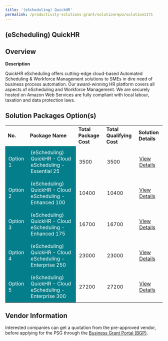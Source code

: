 ```yaml
---
title: '(eScheduling) QuickHR'
permalink: /productivity-solutions-grant/solutionrepo/solution1171
---
```


## (eScheduling) QuickHR

## Overview

**Description**

QuickHR eScheduling offers cutting-edge cloud-based Automated Scheduling & Workforce Management solutions to SMEs in dire need of business process automation. Our award-winning HR platform covers all aspects of eScheduling and Workforce Management. We are securely hosted on Amazon Web Services are fully compliant with local labour, taxation and data protection laws.

## Solution Packages Option(s)

<table>
<tr>
<td><b>No.</b></td>
<td><b>Package Name</b></td>
<td><b>Total Package Cost</b></td>
<td><b>Total Qualifying Cost</b></td>
<td><b>Solution Details</b></td>
</tr>
<tr>
<td style='padding: 10px; background-color: #037E8A; color: #FFFFFF;'>Option 1</td>
<td style='padding: 10px; background-color: #037E8A; color: #FFFFFF;'>(eScheduling) QuickHR - Cloud eScheduling - Essential 25</td>
<td style='padding: 10px;'>3500</td>
<td style='padding: 10px;'>3500</td>
<td style='padding: 10px;'><a href='https://www.gobusiness.gov.sg/images/psg/Desensitised_Enable_Business_20200211_Annex_3_Part_1.pdf' target='_blank'>View Details</a></td>
</tr>
<tr>
<td style='padding: 10px; background-color: #037E8A; color: #FFFFFF;'>Option 2</td>
<td style='padding: 10px; background-color: #037E8A; color: #FFFFFF;'>(eScheduling) QuickHR - Cloud eScheduling - Enhanced 100</td>
<td style='padding: 10px;'>10400</td>
<td style='padding: 10px;'>10400</td>
<td style='padding: 10px;'><a href='https://www.gobusiness.gov.sg/images/psg/Desensitised_Enable_Business_20200211_Annex_3_Part_2.pdf' target='_blank'>View Details</a></td>
</tr>
<tr>
<td style='padding: 10px; background-color: #037E8A; color: #FFFFFF;'>Option 3</td>
<td style='padding: 10px; background-color: #037E8A; color: #FFFFFF;'>(eScheduling) QuickHR - Cloud eScheduling - Enhanced 175</td>
<td style='padding: 10px;'>16700</td>
<td style='padding: 10px;'>16700</td>
<td style='padding: 10px;'><a href='https://www.gobusiness.gov.sg/images/psg/Desensitised_Enable_Business_20200211_Annex_3_Part_3.pdf' target='_blank'>View Details</a></td>
</tr>
<tr>
<td style='padding: 10px; background-color: #037E8A; color: #FFFFFF;'>Option 4</td>
<td style='padding: 10px; background-color: #037E8A; color: #FFFFFF;'>(eScheduling) QuickHR - Cloud eScheduling  - Enterprise 250</td>
<td style='padding: 10px;'>23000</td>
<td style='padding: 10px;'>23000</td>
<td style='padding: 10px;'><a href='https://www.gobusiness.gov.sg/images/psg/Desensitised_Enable_Business_20200211_Annex_3_Part_4.pdf' target='_blank'>View Details</a></td>
</tr>
<tr>
<td style='padding: 10px; background-color: #037E8A; color: #FFFFFF;'>Option 5</td>
<td style='padding: 10px; background-color: #037E8A; color: #FFFFFF;'>(eScheduling) QuickHR - Cloud eScheduling  - Enterprise 300</td>
<td style='padding: 10px;'>27200</td>
<td style='padding: 10px;'>27200</td>
<td style='padding: 10px;'><a href='https://www.gobusiness.gov.sg/images/psg/Desensitised_Enable_Business_20200211_Annex_3_Part_5.pdf' target='_blank'>View Details</a></td>
</tr>
</table>

## Vendor Information

 

Interested companies can get a quotation from the pre-approved vendor, before applying for the PSG through the <a href='https://www.businessgrants.gov.sg/' target='_blank' rel='noopener'>Business Grant Portal (BGP)</a>.

<script src="/jquery/resize-tables.js"></script>
